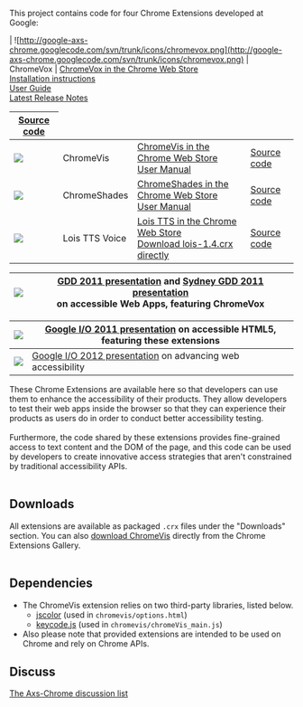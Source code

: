 This project contains code for four Chrome Extensions developed at Google:

| ![http://google-axs-chrome.googlecode.com/svn/trunk/icons/chromevox.png](http://google-axs-chrome.googlecode.com/svn/trunk/icons/chromevox.png) | ChromeVox | [ChromeVox in the Chrome Web Store](https://chrome.google.com/webstore/detail/kgejglhpjiefppelpmljglcjbhoiplfn) <br> <a href='http://www.chromevox.com/installing.html'>Installation instructions</a> <br> <a href='http://www.chromevox.com/'>User Guide</a> <br> <a href='http://www.chromevox.com/release_notes.html'>Latest Release Notes</a> <table><thead><th> <a href='http://code.google.com/p/google-axs-chrome/source/browse/#svn%2Ftrunk%2Fchromevox'>Source code</a> </th></thead><tbody>
<tr><td> <img src='http://google-axs-chrome.googlecode.com/svn/trunk/icons/chromevis.png' />                                                             </td><td> ChromeVis </td><td> <a href='https://chrome.google.com/webstore/detail/halnfobaneppemjnonmmhngbfifnafgd'>ChromeVis in the Chrome Web Store</a> <br> <a href='http://google-axs-chrome.googlecode.com/svn/trunk/chromevis_tutorial/chromeVis_userManual.html'>User Manual</a>                                                                                          </td><td> <a href='http://code.google.com/p/google-axs-chrome/source/browse/#svn%2Ftrunk%2Fchromevis'>Source code</a> </td></tr>
<tr><td> <img src='http://google-axs-chrome.googlecode.com/svn/trunk/icons/chromeshades.png' />                                                          </td><td> ChromeShades </td><td> <a href='https://chrome.google.com/webstore/detail/hlklboladblmgfpkenhlgbhoojdlfoao'>ChromeShades in the Chrome Web Store</a> <br> <a href='http://google-axs-chrome.googlecode.com/svn/trunk/chromeshades_docs/chromeshades_help.html'>User Manual</a>                                                                                           </td><td> <a href='http://code.google.com/p/google-axs-chrome/source/browse/#svn%2Ftrunk%2Fchromeshades'>Source code</a> </td></tr>
<tr><td> <img src='http://google-axs-chrome.googlecode.com/svn/trunk/icons/lois.png' />                                                                  </td><td> Lois TTS Voice </td><td> <a href='https://chrome.google.com/webstore/detail/jcabofbhfighebggomnamjankeaplmhn'>Lois TTS in the Chrome Web Store</a><br><a href='http://google-axs-chrome.googlecode.com/files/lois-1.4.crx'>Download lois-1.4.crx directly</a>                                                                                                              </td><td> <a href='http://code.google.com/p/google-axs-chrome/source/browse/#svn%2Ftrunk%2Ftts_extensions%2Flois'>Source code</a> </td></tr></tbody></table>


<table><thead><th> <a href='http://google-axs-chrome.googlecode.com/svn/trunk/developer/gdd_2011/template/index.html'><img src='http://www.google.com/events/developerday/2011/static/img/logo.png' /></a> </th><th> <a href='http://google-axs-chrome.googlecode.com/svn/trunk/developer/gdd_2011/template/index.html'>GDD 2011 presentation</a> and <a href='http://google-axs-chrome.googlecode.com/svn/trunk/developer/sydney_gdd_2011/template/index.html'>Sydney GDD 2011 presentation</a> <br> on accessible Web Apps, featuring ChromeVox </th></thead><tbody></tbody></table>

<table><thead><th> <a href='http://google-axs-chrome.googlecode.com/svn/trunk/developer/io_2011/index.html'><img src='http://www.google.com/events/io/2011/static/img/logo.png' /></a> </th><th> <a href='http://google-axs-chrome.googlecode.com/svn/trunk/developer/io_2011/index.html'>Google I/O 2011 presentation</a> on accessible HTML5, featuring these extensions </th></thead><tbody>
<tr><td> <a href='http://google-axs-chrome.googlecode.com/svn/trunk/developer/io_2012/index.html'><img src='https://developers.google.com/apps/images/io/google-io-logo.png' /></a> </td><td> <a href='http://google-axs-chrome.googlecode.com/svn/trunk/developer/io_2012/index.html'>Google I/O 2012 presentation</a> on advancing web accessibility                  </td></tr></tbody></table>

These Chrome Extensions are available here so that developers can use them to enhance the accessibility of their products. They allow developers to test their web apps inside the browser so that they can experience their products as users do in order to conduct better accessibility testing.<br>
<br>
Furthermore, the code shared by these extensions provides fine-grained access to text content and the DOM of the page, and this code can be used by developers to create innovative access strategies that aren't constrained by traditional accessibility APIs.<br>
<br>
<h2>Downloads</h2>
All extensions are available as packaged <code>.crx</code> files under the "Downloads" section. You can also <a href='https://chrome.google.com/extensions/detail/halnfobaneppemjnonmmhngbfifnafgd'>download ChromeVis</a> directly from the Chrome Extensions Gallery.<br>
<br>
<h2>Dependencies</h2>
<ul><li>The ChromeVis extension relies on two third-party libraries, listed below.<br>
<ul><li><a href='http://jscolor.com/'>jscolor</a> (used in <code>chromevis/options.html</code>)<br>
</li><li><a href='http://jonathan.tang.name/files/js_keycode/apidocs/keycode.html'>keycode.js</a> (used in <code>chromevis/chromeVis_main.js</code>)<br>
</li></ul></li><li>Also please note that provided extensions are intended to be used on Chrome and rely on Chrome APIs.</li></ul>

<h2>Discuss</h2>
<a href='http://groups.google.com/group/axs-chrome-discuss?'>The Axs-Chrome discussion list</a>